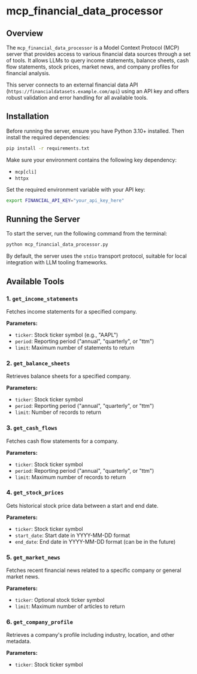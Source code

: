 # mcp_financial_data_processor

## Overview
The `mcp_financial_data_processor` is a Model Context Protocol (MCP) server that provides access to various financial data sources through a set of tools. It allows LLMs to query income statements, balance sheets, cash flow statements, stock prices, market news, and company profiles for financial analysis.

This server connects to an external financial data API (`https://financialdatasets.example.com/api`) using an API key and offers robust validation and error handling for all available tools.

## Installation
Before running the server, ensure you have Python 3.10+ installed. Then install the required dependencies:

```bash
pip install -r requirements.txt
```

Make sure your environment contains the following key dependency:
- `mcp[cli]`
- `httpx`

Set the required environment variable with your API key:

```bash
export FINANCIAL_API_KEY="your_api_key_here"
```

## Running the Server
To start the server, run the following command from the terminal:

```bash
python mcp_financial_data_processor.py
```

By default, the server uses the `stdio` transport protocol, suitable for local integration with LLM tooling frameworks.

## Available Tools

### 1. `get_income_statements`
Fetches income statements for a specified company.

**Parameters:**
- `ticker`: Stock ticker symbol (e.g., "AAPL")
- `period`: Reporting period ("annual", "quarterly", or "ttm")
- `limit`: Maximum number of statements to return

### 2. `get_balance_sheets`
Retrieves balance sheets for a specified company.

**Parameters:**
- `ticker`: Stock ticker symbol
- `period`: Reporting period ("annual", "quarterly", or "ttm")
- `limit`: Number of records to return

### 3. `get_cash_flows`
Fetches cash flow statements for a company.

**Parameters:**
- `ticker`: Stock ticker symbol
- `period`: Reporting period ("annual", "quarterly", or "ttm")
- `limit`: Maximum number of records to return

### 4. `get_stock_prices`
Gets historical stock price data between a start and end date.

**Parameters:**
- `ticker`: Stock ticker symbol
- `start_date`: Start date in YYYY-MM-DD format
- `end_date`: End date in YYYY-MM-DD format (can be in the future)

### 5. `get_market_news`
Fetches recent financial news related to a specific company or general market news.

**Parameters:**
- `ticker`: Optional stock ticker symbol
- `limit`: Maximum number of articles to return

### 6. `get_company_profile`
Retrieves a company's profile including industry, location, and other metadata.

**Parameters:**
- `ticker`: Stock ticker symbol